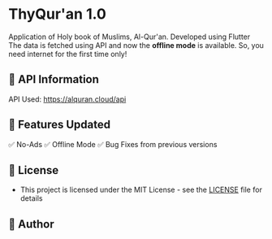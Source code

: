 # ThyQur'an 1.0

Application of Holy book of Muslims, Al-Qur'an. Developed using Flutter
The data is fetched using API and now the **offline mode** is available. So, you need internet for the first time only!
 
## 🔗 API Information

API Used: https://alquran.cloud/api

## 🎯 Features Updated

✅ No-Ads
✅ Offline Mode
✅ Bug Fixes from previous versions

## 🔑 License
- This project is licensed under the MIT License - see the [LICENSE](LICENSE.md) file for details

## 🧑 Author

 